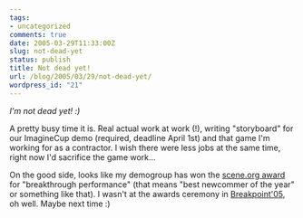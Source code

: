 ```yaml
---
tags:
- uncategorized
comments: true
date: 2005-03-29T11:33:00Z
slug: not-dead-yet
status: publish
title: Not dead yet!
url: /blog/2005/03/29/not-dead-yet/
wordpress_id: "21"
---
```


_I'm not dead yet! :)_

A pretty busy time it is. Real actual work at work (!), writing "storyboard" for our ImagineCup demo (required, deadline April 1st) and that game I'm working for as a contractor. I wish there were less jobs at the same time, right now I'd sacrifice the game work...

On the good side, looks like my demogroup has won the [scene.org award](http://awards.scene.org/pastawards.php?year=2004) for "breakthrough performance" (that means "best newcommer of the year" or something like that). I wasn't at the awards ceremony in [Breakpoint'05](http://breakpoint.untergrund.net/), oh well. Maybe next time :)

